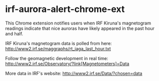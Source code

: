# irf-aurora-alert-chrome-ext
This Chrome extension notifies users when IRF Kiruna's magnetogram readings indicate that nice auroras have likely appeared in the past hour and half.

IRF Kiruna's magnetogram data is polled from here:
http://www2.irf.se/maggraphs/rt_iaga_last_hour.txt

Follow the geomagnetic development in real time:
http://www2.irf.se/Observatory/?link[Magnetometers]=Data

More data in IRF's website:
http://www2.irf.se/Data/?chosen=data

